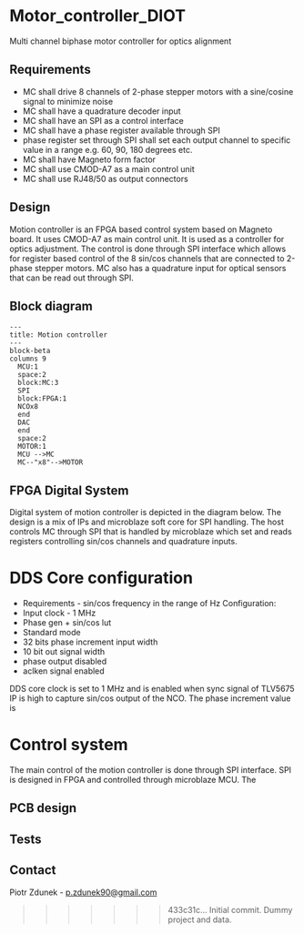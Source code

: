 # Motor_controller_DIOT
Multi channel biphase motor controller for optics alignment

## Requirements
- MC shall drive 8 channels of 2-phase stepper motors with a sine/cosine signal to minimize noise
- MC shall have a quadrature decoder input
- MC shall have an SPI as a control interface 
- MC shall have a phase register available through SPI  
- phase register set through SPI shall set each output channel to specific value in a range e.g. 60, 90, 180 degrees etc.
- MC shall have Magneto form factor
- MC shall use CMOD-A7 as a main control unit
- MC shall use RJ48/50 as output connectors 


## Design
Motion controller is an FPGA based control system based on Magneto board. It uses CMOD-A7 as main control unit. 
It is used as a controller for optics adjustment. The control is done through SPI interface which allows for register based 
control of the 8 sin/cos channels that are connected to 2-phase stepper motors. 
MC also has a quadrature input for optical sensors that can be read out through SPI.  

## Block diagram
```mermaid
---
title: Motion controller 
---
block-beta
columns 9 
  MCU:1 
  space:2
  block:MC:3
  SPI
  block:FPGA:1
  NCOx8
  end
  DAC 
  end
  space:2
  MOTOR:1 
  MCU -->MC
  MC--"x8"-->MOTOR
```

## FPGA Digital System
Digital system of motion controller is depicted in the diagram below. The design is a mix of IPs and microblaze soft core for SPI handling. 
The host controls MC through SPI that is handled by microblaze which set and reads registers controlling sin/cos channels and quadrature inputs. 


# DDS Core configuration 
- Requirements - sin/cos frequency in the range of Hz
Configuration:
- Input clock - 1 MHz
- Phase gen + sin/cos lut 
- Standard mode
- 32 bits phase increment input width
- 10 bit out signal width
- phase output disabled
- aclken signal enabled

DDS core clock is set to 1 MHz and is enabled when sync signal of TLV5675 IP is high to capture sin/cos output of the NCO. The phase increment value is 


# Control system
The main control of the motion controller is done through SPI interface. SPI is designed in FPGA and controlled through microblaze MCU. 
The 

## PCB design

## Tests

## Contact
Piotr Zdunek - p.zdunek90@gmail.com

>>>>>>> 433c31c... Initial commit. Dummy project and data.
